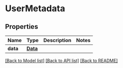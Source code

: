 # UserMetadata

## Properties
Name | Type | Description | Notes
------------ | ------------- | ------------- | -------------
**data** | [**Data**](Data.md) |  | 

[[Back to Model list]](../README.md#documentation-for-models) [[Back to API list]](../README.md#documentation-for-api-endpoints) [[Back to README]](../README.md)


